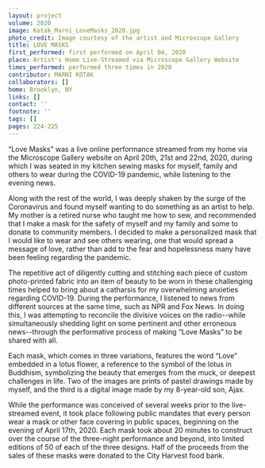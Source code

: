 ```yaml
---
layout: project
volume: 2020
image: Kotak_Marni_LoveMasks_2020.jpg
photo_credit: Image courtesy of the artist and Microscope Gallery
title: LOVE MASKS
first_performed: first performed on April 04, 2020
place: Artist's Home Live-Streamed via Microscope Gallery Website
times_performed: performed three times in 2020
contributor: MARNI KOTAK
collaborators: []
home: Brooklyn, NY
links: []
contact: ''
footnote: ''
tags: []
pages: 224-225
---
```




“Love Masks” was a live online performance streamed from my home via the Microscope Gallery website on April 20th, 21st and 22nd, 2020, during which I was seated in my kitchen sewing masks for myself, family and others to wear during the COVID-19 pandemic, while listening to the evening news.

Along with the rest of the world, I was deeply shaken by the surge of the Coronavirus and found myself wanting to do something as an artist to help. My mother is a retired nurse who taught me how to sew, and recommended that I make a mask for the safety of myself and my family and some to donate to community members. I decided to make a personalized mask that I would like to wear and see others wearing, one that would spread a message of love, rather than add to the fear and hopelessness many have been feeling regarding the pandemic.

The repetitive act of diligently cutting and stitching each piece of custom photo-printed fabric into an item of beauty to be worn in these challenging times helped to bring about a catharsis for my overwhelming anxieties regarding COVID-19. During the performance, I listened to news from different sources at the same time, such as NPR and Fox News. In doing this, I was attempting to reconcile the divisive voices on the radio--while simultaneously shedding light on some pertinent and other erroneous news--through the performative process of making “Love Masks” to be shared with all. 

Each mask, which comes in three variations, features the word “Love” embedded in a lotus flower, a reference to the symbol of the lotus in Buddhism, symbolizing the beauty that emerges from the muck, or deepest challenges in life. Two of the images are prints of pastel drawings made by myself, and the third is a digital image made by my 8-year-old son, Ajax.

While the performance was conceived of several weeks prior to the live-streamed event, it took place following public mandates that every person wear a mask or other face covering in public spaces, beginning on the evening of April 17th, 2020. Each mask took about 20 minutes to construct over the course of the three-night performance and beyond, into limited editions of 50 of each of the three designs. Half of the proceeds from the sales of these masks were donated to the City Harvest food bank.

